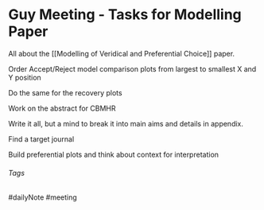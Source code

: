 # Guy Meeting - Tasks for Modelling Paper

All about the [[Modelling of Veridical and Preferential Choice]] paper.

Order Accept/Reject model comparison plots from largest to smallest X and Y position

Do the same for the recovery plots

Work on the abstract for CBMHR

Write it all, but a mind to break it into main aims and details in appendix.

Find a target journal

Build preferential plots and think about context for interpretation

###### Tags

#dailyNote #meeting